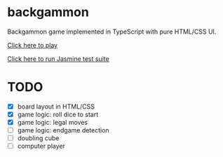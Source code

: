 # backgammon
Backgammon game implemented in TypeScript with pure HTML/CSS UI.

[Click here to play](http://timiles.github.io/backgammon/play/)

[Click here to run Jasmine test suite](http://timiles.github.io/backgammon/tests/SpecRunner.html)

# TODO
- [x] board layout in HTML/CSS
- [x] game logic: roll dice to start
- [x] game logic: legal moves
- [ ] game logic: endgame detection
- [ ] doubling cube
- [ ] computer player
